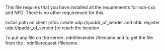 This file requires that you have installed all the requirements for ndn-cxx and NFD.
There is no other requirement for this.

Install path on client (nfdc create udp://ipaddr_of_sender and nfdc register <path to sender> udp://ipaddr_of_sender )to reach the location

To put any file on the server: ndnfilesender <path to sender>/filename
and to get the file from the : ndnfilerequest <path to sender>/filename